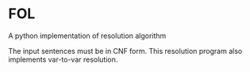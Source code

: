 # FOL
A python implementation of resolution algorithm

The input sentences must be in CNF form. This resolution program also implements var-to-var resolution.
